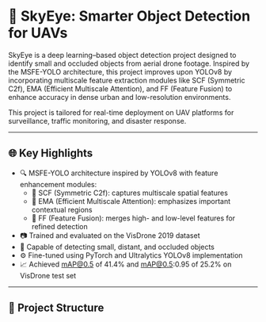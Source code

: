 # 🚁 SkyEye: Smarter Object Detection for UAVs

SkyEye is a deep learning–based object detection project designed to identify small and occluded objects from aerial drone footage. Inspired by the MSFE-YOLO architecture, this project improves upon YOLOv8 by incorporating multiscale feature extraction modules like SCF (Symmetric C2f), EMA (Efficient Multiscale Attention), and FF (Feature Fusion) to enhance accuracy in dense urban and low-resolution environments.

This project is tailored for real-time deployment on UAV platforms for surveillance, traffic monitoring, and disaster response.

---

## 🌐 Key Highlights

- 🔍 MSFE-YOLO architecture inspired by YOLOv8 with feature enhancement modules:
  - 🧱 SCF (Symmetric C2f): captures multiscale spatial features
  - 🧠 EMA (Efficient Multiscale Attention): emphasizes important contextual regions
  - 🔗 FF (Feature Fusion): merges high- and low-level features for refined detection
- 📷 Trained and evaluated on the VisDrone 2019 dataset
- 🎯 Capable of detecting small, distant, and occluded objects
- ⚙️ Fine-tuned using PyTorch and Ultralytics YOLOv8 implementation
- 📈 Achieved mAP@0.5 of 41.4% and mAP@0.5:0.95 of 25.2% on VisDrone test set

---

## 📁 Project Structure

